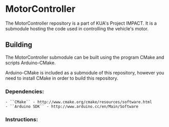 MotorController
==========

The MotorController repository is a part of KUA's Project IMPACT. It is a submodule hosting the code used in controlling the vehicle's motor.

Building
----------

The MotorController submodule can be built using the program CMake and scripts Arduino-CMake.

Arduino-CMake is included as a submodule of this repository, however you need to install CMake in order to build this repository.

### Dependencies:

	- ``CMake`` - http://www.cmake.org/cmake/resources/software.html
	- ``Arduino SDK`` - http://www.arduino.cc/en/Main/Software

### Instructions:


